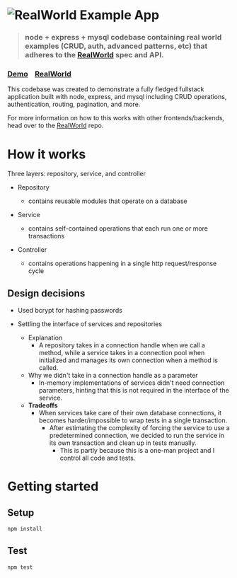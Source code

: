 # ![RealWorld Example App](logo.png)

> ### node + express + mysql codebase containing real world examples (CRUD, auth, advanced patterns, etc) that adheres to the [RealWorld](https://github.com/gothinkster/realworld) spec and API.

### [Demo](https://demo.realworld.io/)&nbsp;&nbsp;&nbsp;&nbsp;[RealWorld](https://github.com/gothinkster/realworld)

This codebase was created to demonstrate a fully fledged fullstack application built with node, express, and mysql including CRUD operations, authentication, routing, pagination, and more.

For more information on how to this works with other frontends/backends, head over to the [RealWorld](https://github.com/gothinkster/realworld) repo.

# How it works

Three layers: repository, service, and controller

- Repository

  - contains reusable modules that operate on a database

- Service

  - contains self-contained operations that each run one or more transactions

- Controller
  - contains operations happening in a single http request/response cycle

## Design decisions

- Used bcrypt for hashing passwords

- Settling the interface of services and repositories
  - Explanation
    - A repository takes in a connection handle when we call a method,
      while a service takes in a connection pool when initialized
      and manages its own connection when a method is called.
  - Why we didn't take in a connection handle as a parameter
    - In-memory implementations of services didn't need connection parameters,
      hinting that this is not required in the interface of the service.
  - **Tradeoffs**
    - When services take care of their own database connections,
      it becomes harder/impossible to wrap tests in a single transaction.
      - After estimating the complexity of forcing the service to use a predetermined connection,
        we decided to run the service in its own transaction and clean up in tests manually.
        - This is partly because this is a one-man project and I control all code and tests.

# Getting started

## Setup

```sh
npm install
```

## Test

```sh
npm test
```
